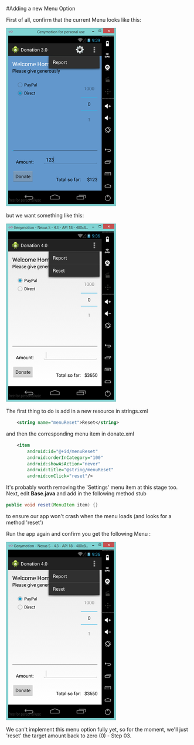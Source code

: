 #Adding a new Menu Option

First of all, confirm that the current Menu looks like this:

![](../img/lab502.png)

but we want something like this:

![](../img/lab503.png)

The first thing to do is add in a new resource in strings.xml

~~~xml
 	<string name="menuReset">Reset</string>
~~~

and then the corresponding menu item in donate.xml

~~~xml
 	<item
        android:id="@+id/menuReset"
        android:orderInCategory="100"
        android:showAsAction="never"
        android:title="@string/menuReset"
        android:onClick="reset"/> 
~~~

It's probably worth removing the 'Settings' menu item at this stage too. Next, edit <b>Base.java</b> and add in the following method stub

~~~java
public void reset(MenuItem item) {}
~~~

to ensure our app won't crash when the menu loads (and looks for a method 'reset')

Run the app again and confirm you get the following Menu :

![](../img/lab503.png)

We can't implement this menu option fully yet, so for the moment, we'll just 'reset' the target amount back to zero (0) - Step 03.

